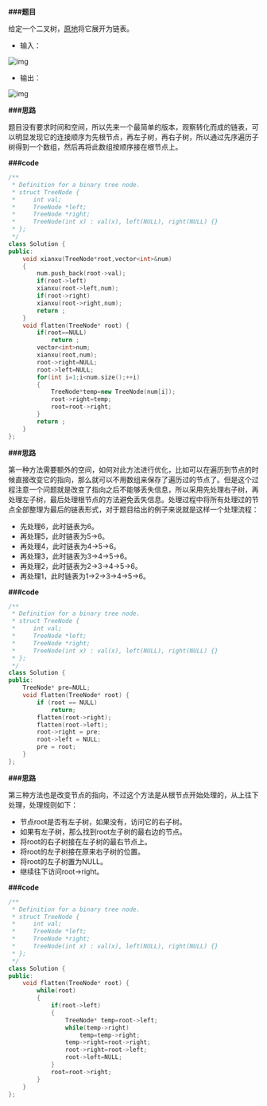 **###题目**

给定一个二叉树，[原地](https://link.zhihu.com/?target=https%3A//baike.baidu.com/item/%E5%8E%9F%E5%9C%B0%E7%AE%97%E6%B3%95/8010757)将它展开为链表。

- 输入：

![img](https://pic4.zhimg.com/80/v2-05be0530ba6333b99b0cec59ffc7c4df_720w.jpg)

- 输出：

![img](https://pic3.zhimg.com/80/v2-fe3b089fccf9ffa4b80b454b180577a2_720w.jpg)

**###思路**

题目没有要求时间和空间，所以先来一个最简单的版本，观察转化而成的链表，可以明显发现它的连接顺序为先根节点，再左子树，再右子树，所以通过先序遍历子树得到一个数组，然后再将此数组按顺序接在根节点上。

**###code**

```cpp
/**
 * Definition for a binary tree node.
 * struct TreeNode {
 *     int val;
 *     TreeNode *left;
 *     TreeNode *right;
 *     TreeNode(int x) : val(x), left(NULL), right(NULL) {}
 * };
 */
class Solution {
public:
    void xianxu(TreeNode*root,vector<int>&num)
    {
        num.push_back(root->val);
        if(root->left)
        xianxu(root->left,num);
        if(root->right)
        xianxu(root->right,num);
        return ;
    }
    void flatten(TreeNode* root) {
        if(root==NULL)
            return ;
        vector<int>num;
        xianxu(root,num);
        root->right=NULL;
        root->left=NULL;
        for(int i=1;i<num.size();++i)
        {
            TreeNode*temp=new TreeNode(num[i]);
            root->right=temp;
            root=root->right;
        }
        return ;
    }
};
```

**###思路**

第一种方法需要额外的空间，如何对此方法进行优化，比如可以在遍历到节点的时候直接改变它的指向，那么就可以不用数组来保存了遍历过的节点了。但是这个过程注意一个问题就是改变了指向之后不能够丢失信息，所以采用先处理右子树，再处理左子树，最后处理根节点的方法避免丢失信息。处理过程中将所有处理过的节点全部整理为最后的链表形式，对于题目给出的例子来说就是这样一个处理流程：

- 先处理6，此时链表为6。
- 再处理5，此时链表为5->6。
- 再处理4，此时链表为4->5->6。
- 再处理3，此时链表为3->4->5->6。
- 再处理2，此时链表为2->3->4->5->6。
- 再处理1，此时链表为1->2->3->4->5->6。

**###code**

```cpp
/**
 * Definition for a binary tree node.
 * struct TreeNode {
 *     int val;
 *     TreeNode *left;
 *     TreeNode *right;
 *     TreeNode(int x) : val(x), left(NULL), right(NULL) {}
 * };
 */
class Solution {
public:
    TreeNode* pre=NULL;
    void flatten(TreeNode* root) {
        if (root == NULL)
            return;
        flatten(root->right);
        flatten(root->left);
        root->right = pre;
        root->left = NULL;
        pre = root;
    }
};
```

**###思路**

第三种方法也是改变节点的指向，不过这个方法是从根节点开始处理的，从上往下处理，处理规则如下：

- 节点root是否有左子树，如果没有，访问它的右子树。
- 如果有左子树，那么找到root左子树的最右边的节点。
- 将root的右子树接在左子树的最右节点上。
- 将root的左子树接在原来右子树的位置。
- 将root的左子树置为NULL。
- 继续往下访问root->right。



**###code**

```cpp
/**
 * Definition for a binary tree node.
 * struct TreeNode {
 *     int val;
 *     TreeNode *left;
 *     TreeNode *right;
 *     TreeNode(int x) : val(x), left(NULL), right(NULL) {}
 * };
 */
class Solution {
public:
    void flatten(TreeNode* root) {
        while(root)
        {
            if(root->left)
            {   
                TreeNode* temp=root->left;
                while(temp->right)
                    temp=temp->right;
                temp->right=root->right;
                root->right=root->left;
                root->left=NULL;
            }
            root=root->right;
        }
    }
};
```